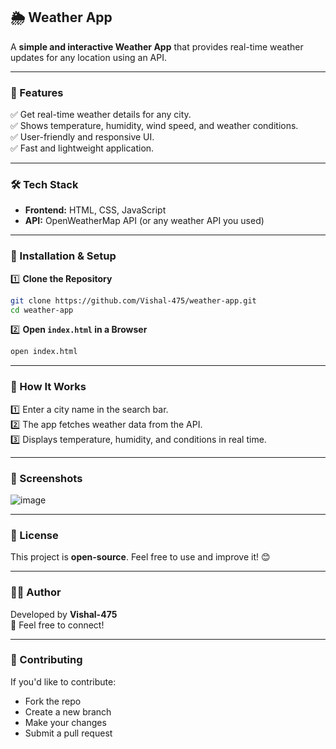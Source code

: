 ## 🌦 Weather App  

A **simple and interactive Weather App** that provides real-time weather updates for any location using an API.  

---

### 📌 Features  
✅ Get real-time weather details for any city.  
✅ Shows temperature, humidity, wind speed, and weather conditions.  
✅ User-friendly and responsive UI.  
✅ Fast and lightweight application.  

---

### 🛠 Tech Stack  
- **Frontend:** HTML, CSS, JavaScript  
- **API:** OpenWeatherMap API (or any weather API you used)  

---

### 🚀 Installation & Setup  

1️⃣ **Clone the Repository**  
```sh
git clone https://github.com/Vishal-475/weather-app.git
cd weather-app
```

2️⃣ **Open `index.html` in a Browser**  
```sh
open index.html
```

---

### 📖 How It Works  
1️⃣ Enter a city name in the search bar.  
2️⃣ The app fetches weather data from the API.  
3️⃣ Displays temperature, humidity, and conditions in real time.  

---

### 📸 Screenshots  
![image](https://github.com/user-attachments/assets/ca61739f-eeae-4129-b867-8d45654ae199)
  

---

### 📜 License  
This project is **open-source**. Feel free to use and improve it! 😊  

---

### 👨‍💻 Author  
Developed by **Vishal-475**  
💬 Feel free to connect!  

---

### 🔗 Contributing  
If you'd like to contribute:  
- Fork the repo  
- Create a new branch  
- Make your changes  
- Submit a pull request  
